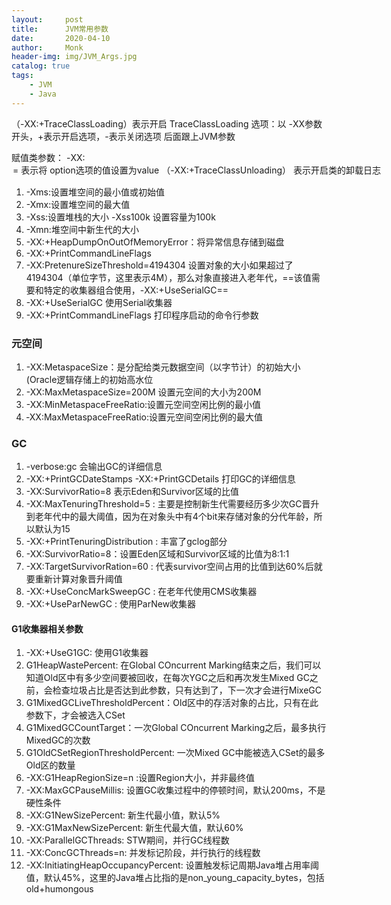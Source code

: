 ```yaml
---
layout:     post
title:      JVM常用参数
date:       2020-04-10
author:     Monk
header-img: img/JVM_Args.jpg
catalog: true
tags:
    - JVM
    - Java
---
```


（-XX:+TraceClassLoading）表示开启 TraceClassLoading 选项：以 -XX参数开头，+表示开启选项，-表示关闭选项 后面跟上JVM参数

赋值类参数： -XX:<option>=<value> 表示将 option选项的值设置为value
（-XX:+TraceClassUnloading） 表示开启类的卸载日志

1. -Xms:设置堆空间的最小值或初始值
2. -Xmx:设置堆空间的最大值
3. -Xss:设置堆栈的大小 -Xss100k 设置容量为100k
4. -Xmn:堆空间中新生代的大小
3. -XX:+HeapDumpOnOutOfMemoryError：将异常信息存储到磁盘
4. -XX:+PrintCommandLineFlags
5. -XX:PretenureSizeThreshold=4194304 设置对象的大小如果超过了4194304（单位字节，这里表示4M），那么对象直接进入老年代，==该值需要和特定的收集器组合使用，-XX:+UseSerialGC==
6. -XX:+UseSerialGC 使用Serial收集器
7. -XX:+PrintCommandLineFlags 打印程序启动的命令行参数

### 元空间
1. -XX:MetaspaceSize：是分配给类元数据空间（以字节计）的初始大小(Oracle逻辑存储上的初始高水位
2. -XX:MaxMetaspaceSize=200M 设置元空间的大小为200M
3. -XX:MinMetaspaceFreeRatio:设置元空间空闲比例的最小值
4. ‑XX:MaxMetaspaceFreeRatio:设置元空间空闲比例的最大值

### GC
1. -verbose:gc 会输出GC的详细信息
2. -XX:+PrintGCDateStamps -XX:+PrintGCDetails 打印GC的详细信息
3. -XX:SurvivorRatio=8 表示Eden和Survivor区域的比值
4. -XX:MaxTenuringThreshold=5 : 主要是控制新生代需要经历多少次GC晋升到老年代中的最大阈值，因为在对象头中有4个bit来存储对象的分代年龄，所以默认为15
5. -XX:+PrintTenuringDistribution : 丰富了gclog部分
6. -XX:SurvivorRatio=8：设置Eden区域和Survivor区域的比值为8:1:1
7. -XX:TargetSurvivorRation=60 : 代表survivor空间占用的比值到达60%后就要重新计算对象晋升阈值
8. -XX:+UseConcMarkSweepGC : 在老年代使用CMS收集器
9. -XX:+UseParNewGC : 使用ParNew收集器

#### G1收集器相关参数
1. -XX:+UseG1GC: 使用G1收集器
2. G1HeapWastePercent: 在Global COncurrent Marking结束之后，我们可以知道Old区中有多少空间要被回收，在每次YGC之后和再次发生Mixed GC之前，会检查垃圾占比是否达到此参数，只有达到了，下一次才会进行MixeGC
3. G1MixedGCLiveThresholdPercent：Old区中的存活对象的占比，只有在此参数下，才会被选入CSet
4. G1MixedGCCountTarget：一次Global COncurrent Marking之后，最多执行MixedGC的次数
5. G1OldCSetRegionThresholdPercent: 一次Mixed GC中能被选入CSet的最多Old区的数量
6. -XX:G1HeapRegionSize=n :设置Region大小，并非最终值
7. -XX:MaxGCPauseMillis: 设置GC收集过程中的停顿时间，默认200ms，不是硬性条件
8. -XX:G1NewSizePercent: 新生代最小值，默认5%
9. -XX:G1MaxNewSizePercent: 新生代最大值，默认60%
10. -XX:ParallelGCThreads: STW期间，并行GC线程数
11. -XX:ConcGCThreads=n: 并发标记阶段，并行执行的线程数
12. -XX:InitiatingHeapOccupancyPercent: 设置触发标记周期Java堆占用率阈值，默认45%，这里的Java堆占比指的是non_young_capacity_bytes，包括old+humongous
